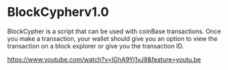 # BlockCypherv1.0
BlockCypher is a script that can be used with coinBase transactions. Once you make a transaction, your wallet should give you an option to view the transaction on a block explorer or give you the transaction ID.

https://www.youtube.com/watch?v=IGhA9Yj1vJ8&feature=youtu.be
